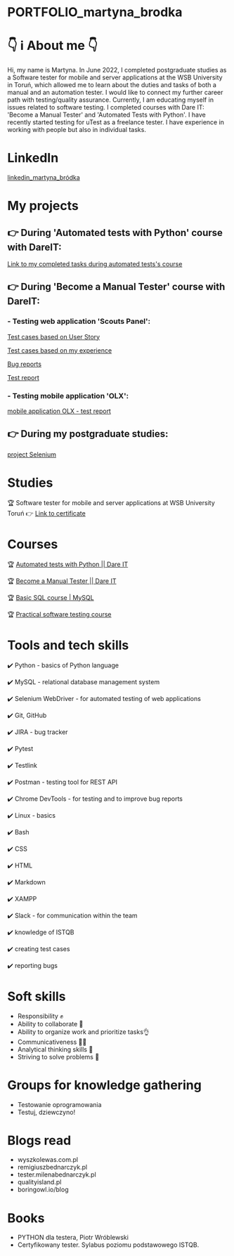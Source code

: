 # PORTFOLIO_martyna_brodka

#  👇 ℹ️ About me 👇
  Hi, my name is Martyna. In June 2022, I completed postgraduate studies as a Software tester for mobile and server applications at the WSB University in Toruń, which allowed me to learn about the duties and tasks of both a manual and an automation tester. I would like to connect my further career path with testing/quality assurance. Currently, I am educating myself in issues related to software testing. I completed courses with Dare IT: 'Become a Manual Tester' and 'Automated Tests with Python'. I have recently started testing for uTest as a freelance tester. I have experience in working with people but also in individual tasks.
  
# LinkedIn
[linkedin_martyna_bródka](https://www.linkedin.com/in/martyna-br%C3%B3dka-101810259/)

# My projects
  ## 👉 During 'Automated tests with Python' course with DareIT:
  [Link to my completed tasks during automated tests's course](https://github.com/martynabrodka/challenge2_automat_portfolio_martyna.git)

  ## 👉 During 'Become a Manual Tester' course with DareIT:
  
  ### - Testing web application 'Scouts Panel':
  
  [Test cases based on User Story](https://docs.google.com/spreadsheets/d/17wW2EmyXQof2-13uWYF5mfNGfczgWw1K5h5nRc2g9DA/edit?usp=share_link)
  
  [Test cases based on my experience](https://docs.google.com/spreadsheets/d/1qhqq7gvB1-uo2Hk41foYMNccAh6UfEV9Ui-XiaKFGCY/edit?usp=share_link)
   
  [Bug reports](https://docs.google.com/spreadsheets/d/1haXh73EnlIF2jbQ_I6-51CpYrvwtagGsznB-xxmbrRk/edit?usp=share_link)
      
  [Test report](https://docs.google.com/spreadsheets/d/1jttRvw_sA15w4ZhtyLvgy9YZXiXuAco_H5eXO2VMW-I/edit?usp=share_link)
    
  ### - Testing mobile application 'OLX': 
  
  [mobile application OLX - test report](https://docs.google.com/spreadsheets/d/11Pi6VLGrnI0tyeVno8IfymIVcD4892X5/edit#gid=1470010360)
 
  ## 👉 During my postgraduate studies:
  
  [project Selenium](https://github.com/martynabrodka/Projekt_Selenium.git)
  
# Studies
  🏆 Software tester for mobile and server applications at WSB University Toruń 👉 [Link to certificate](https://drive.google.com/file/d/1e9S7-laob5k6cgleQRoNBr2wxiHCjslJ/view?usp=drive_link)
  
# Courses
  🏆 [Automated tests with Python || Dare IT](https://drive.google.com/file/d/1-1RabzKm4C3Ob6nF7_wdYu-xSFHFM9v7/view?usp=drive_link)

  🏆 [Become a Manual Tester || Dare IT](https://drive.google.com/file/d/1oSd7AEq_ZMOrGupyfU07lojI8zEwiPZT/view?usp=drive_link)
  
  🏆 [Basic SQL course | MySQL](https://www.udemy.com/certificate/UC-dc488f60-aefc-4b20-b701-d3a6e8ed1d8a/)
  
  🏆 [Practical software testing course](https://ude.my/UC-2c68ad30-c734-4631-88b4-4af133344137)
  
# Tools and tech skills
  ✔️ Python - basics of Python language
  
  ✔️ MySQL - relational database management system
  
  ✔️ Selenium WebDriver - for automated testing of web applications
  
  ✔️ Git, GitHub
  
  ✔️ JIRA - bug tracker
  
  ✔️ Pytest
  
  ✔️ Testlink
  
  ✔️ Postman - testing tool for REST API
  
  ✔️ Chrome DevTools - for testing and to improve bug reports
  
  ✔️ Linux - basics
  
  ✔️ Bash
  
  ✔️ CSS
  
  ✔️ HTML
  
  ✔️ Markdown
  
  ✔️ XAMPP
  
  ✔️ Slack - for communication within the team
  
  ✔️ knowledge of ISTQB
  
  ✔️ creating test cases
  
  ✔️ reporting bugs
  
# Soft skills
  - Responsibility ✊
  - Ability to collaborate 🤝
  - Ability to organize work and prioritize tasks👌
  - Communicativeness 🫱🫲
  - Analytical thinking skills 🧠
  - Striving to solve problems 💪

# Groups for knowledge gathering
  - Testowanie oprogramowania
  - Testuj, dziewczyno!
 
# Blogs read
  - wyszkolewas.com.pl
  - remigiuszbednarczyk.pl
  - tester.milenabednarczyk.pl
  - qualityisland.pl
  - boringowl.io/blog

# Books
  - PYTHON dla testera, Piotr Wróblewski
  - Certyfikowany tester. Sylabus poziomu podstawowego ISTQB.
  
